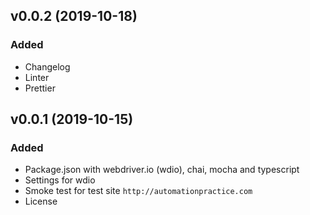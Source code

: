 ## v0.0.2 (2019-10-18)

### Added

- Changelog
- Linter
- Prettier

## v0.0.1 (2019-10-15)

### Added

- Package.json with webdriver.io (wdio), chai, mocha and typescript
- Settings for wdio
- Smoke test for test site `http://automationpractice.com`
- License
